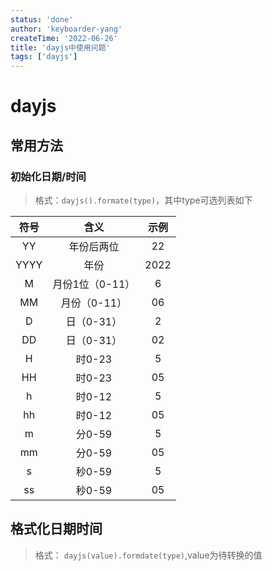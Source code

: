 ```yaml
---
status: 'done'
author: 'keyboarder-yang'
createTime: '2022-06-26'
title: 'dayjs中使用问题'
tags: ['dayjs']
---
```


# dayjs

## 常用方法
### 初始化日期/时间

   > 格式：`dayjs().formate(type)`，其中type可选列表如下

   | 符号 |      含义       | 示例 |
   | :--: | :-------------: | :--: |
   |  YY  |   年份后两位    |  22  |
   | YYYY |      年份       | 2022 |
   |  M   | 月份1位（0-11） |  6   |
   |  MM  |  月份（0-11）   |  06  |
   |  D   |   日（0-31）    |  2   |
   |  DD  |   日（0-31）    |  02  |
   |  H   |     时0-23      |  5   |
   |  HH  |     时0-23      |  05  |
   |  h   |     时0-12      |  5   |
   |  hh  |     时0-12      |  05  |
   |  m   |     分0-59      |  5   |
   |  mm  |     分0-59      |  05  |
   |  s   |     秒0-59      |  5   |
   |  ss  |     秒0-59      |  05  |

## 格式化日期时间

   > 格式： `dayjs(value).formdate(type)`,value为待转换的值
